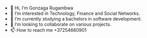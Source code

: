 - 👋 Hi, I’m Gonzaga Rugambwa
- 👀 I’m interested in Technology, Finance and Social Networks.
- 🌱 I’m currently studying a bachelors in software development.
- 💞️ I’m looking to collaborate on various projects.
- 📫 How to reach me +37254660901

<!---
gonzruga/gonzruga is a ✨ special ✨ repository because its `README.md` (this file) appears on your GitHub profile.
You can click the Preview link to take a look at your changes.
--->
